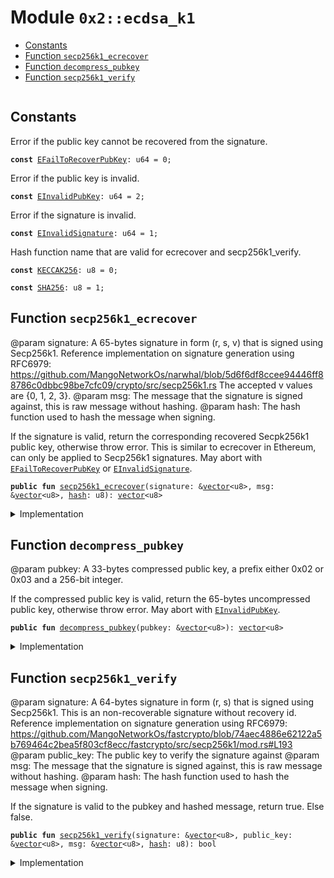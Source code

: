 
<a name="0x2_ecdsa_k1"></a>

# Module `0x2::ecdsa_k1`



-  [Constants](#@Constants_0)
-  [Function `secp256k1_ecrecover`](#0x2_ecdsa_k1_secp256k1_ecrecover)
-  [Function `decompress_pubkey`](#0x2_ecdsa_k1_decompress_pubkey)
-  [Function `secp256k1_verify`](#0x2_ecdsa_k1_secp256k1_verify)


<pre><code></code></pre>



<a name="@Constants_0"></a>

## Constants


<a name="0x2_ecdsa_k1_EFailToRecoverPubKey"></a>

Error if the public key cannot be recovered from the signature.


<pre><code><b>const</b> <a href="ecdsa_k1.md#0x2_ecdsa_k1_EFailToRecoverPubKey">EFailToRecoverPubKey</a>: u64 = 0;
</code></pre>



<a name="0x2_ecdsa_k1_EInvalidPubKey"></a>

Error if the public key is invalid.


<pre><code><b>const</b> <a href="ecdsa_k1.md#0x2_ecdsa_k1_EInvalidPubKey">EInvalidPubKey</a>: u64 = 2;
</code></pre>



<a name="0x2_ecdsa_k1_EInvalidSignature"></a>

Error if the signature is invalid.


<pre><code><b>const</b> <a href="ecdsa_k1.md#0x2_ecdsa_k1_EInvalidSignature">EInvalidSignature</a>: u64 = 1;
</code></pre>



<a name="0x2_ecdsa_k1_KECCAK256"></a>

Hash function name that are valid for ecrecover and secp256k1_verify.


<pre><code><b>const</b> <a href="ecdsa_k1.md#0x2_ecdsa_k1_KECCAK256">KECCAK256</a>: u8 = 0;
</code></pre>



<a name="0x2_ecdsa_k1_SHA256"></a>



<pre><code><b>const</b> <a href="ecdsa_k1.md#0x2_ecdsa_k1_SHA256">SHA256</a>: u8 = 1;
</code></pre>



<a name="0x2_ecdsa_k1_secp256k1_ecrecover"></a>

## Function `secp256k1_ecrecover`

@param signature: A 65-bytes signature in form (r, s, v) that is signed using
Secp256k1. Reference implementation on signature generation using RFC6979:
https://github.com/MangoNetworkOs/narwhal/blob/5d6f6df8ccee94446ff88786c0dbbc98be7cfc09/crypto/src/secp256k1.rs
The accepted v values are {0, 1, 2, 3}.
@param msg: The message that the signature is signed against, this is raw message without hashing.
@param hash: The hash function used to hash the message when signing.

If the signature is valid, return the corresponding recovered Secpk256k1 public
key, otherwise throw error. This is similar to ecrecover in Ethereum, can only be
applied to Secp256k1 signatures. May abort with <code><a href="ecdsa_k1.md#0x2_ecdsa_k1_EFailToRecoverPubKey">EFailToRecoverPubKey</a></code> or <code><a href="ecdsa_k1.md#0x2_ecdsa_k1_EInvalidSignature">EInvalidSignature</a></code>.


<pre><code><b>public</b> <b>fun</b> <a href="ecdsa_k1.md#0x2_ecdsa_k1_secp256k1_ecrecover">secp256k1_ecrecover</a>(signature: &<a href="dependencies/move-stdlib/vector.md#0x1_vector">vector</a>&lt;u8&gt;, msg: &<a href="dependencies/move-stdlib/vector.md#0x1_vector">vector</a>&lt;u8&gt;, <a href="hash.md#0x2_hash">hash</a>: u8): <a href="dependencies/move-stdlib/vector.md#0x1_vector">vector</a>&lt;u8&gt;
</code></pre>



<details>
<summary>Implementation</summary>


<pre><code><b>public</b> <b>native</b> <b>fun</b> <a href="ecdsa_k1.md#0x2_ecdsa_k1_secp256k1_ecrecover">secp256k1_ecrecover</a>(signature: &<a href="dependencies/move-stdlib/vector.md#0x1_vector">vector</a>&lt;u8&gt;, msg: &<a href="dependencies/move-stdlib/vector.md#0x1_vector">vector</a>&lt;u8&gt;, <a href="hash.md#0x2_hash">hash</a>: u8): <a href="dependencies/move-stdlib/vector.md#0x1_vector">vector</a>&lt;u8&gt;;
</code></pre>



</details>

<a name="0x2_ecdsa_k1_decompress_pubkey"></a>

## Function `decompress_pubkey`

@param pubkey: A 33-bytes compressed public key, a prefix either 0x02 or 0x03 and a 256-bit integer.

If the compressed public key is valid, return the 65-bytes uncompressed public key,
otherwise throw error. May abort with <code><a href="ecdsa_k1.md#0x2_ecdsa_k1_EInvalidPubKey">EInvalidPubKey</a></code>.


<pre><code><b>public</b> <b>fun</b> <a href="ecdsa_k1.md#0x2_ecdsa_k1_decompress_pubkey">decompress_pubkey</a>(pubkey: &<a href="dependencies/move-stdlib/vector.md#0x1_vector">vector</a>&lt;u8&gt;): <a href="dependencies/move-stdlib/vector.md#0x1_vector">vector</a>&lt;u8&gt;
</code></pre>



<details>
<summary>Implementation</summary>


<pre><code><b>public</b> <b>native</b> <b>fun</b> <a href="ecdsa_k1.md#0x2_ecdsa_k1_decompress_pubkey">decompress_pubkey</a>(pubkey: &<a href="dependencies/move-stdlib/vector.md#0x1_vector">vector</a>&lt;u8&gt;): <a href="dependencies/move-stdlib/vector.md#0x1_vector">vector</a>&lt;u8&gt;;
</code></pre>



</details>

<a name="0x2_ecdsa_k1_secp256k1_verify"></a>

## Function `secp256k1_verify`

@param signature: A 64-bytes signature in form (r, s) that is signed using
Secp256k1. This is an non-recoverable signature without recovery id.
Reference implementation on signature generation using RFC6979:
https://github.com/MangoNetworkOs/fastcrypto/blob/74aec4886e62122a5b769464c2bea5f803cf8ecc/fastcrypto/src/secp256k1/mod.rs#L193
@param public_key: The public key to verify the signature against
@param msg: The message that the signature is signed against, this is raw message without hashing.
@param hash: The hash function used to hash the message when signing.

If the signature is valid to the pubkey and hashed message, return true. Else false.


<pre><code><b>public</b> <b>fun</b> <a href="ecdsa_k1.md#0x2_ecdsa_k1_secp256k1_verify">secp256k1_verify</a>(signature: &<a href="dependencies/move-stdlib/vector.md#0x1_vector">vector</a>&lt;u8&gt;, public_key: &<a href="dependencies/move-stdlib/vector.md#0x1_vector">vector</a>&lt;u8&gt;, msg: &<a href="dependencies/move-stdlib/vector.md#0x1_vector">vector</a>&lt;u8&gt;, <a href="hash.md#0x2_hash">hash</a>: u8): bool
</code></pre>



<details>
<summary>Implementation</summary>


<pre><code><b>public</b> <b>native</b> <b>fun</b> <a href="ecdsa_k1.md#0x2_ecdsa_k1_secp256k1_verify">secp256k1_verify</a>(signature: &<a href="dependencies/move-stdlib/vector.md#0x1_vector">vector</a>&lt;u8&gt;, public_key: &<a href="dependencies/move-stdlib/vector.md#0x1_vector">vector</a>&lt;u8&gt;, msg: &<a href="dependencies/move-stdlib/vector.md#0x1_vector">vector</a>&lt;u8&gt;, <a href="hash.md#0x2_hash">hash</a>: u8): bool;
</code></pre>



</details>
